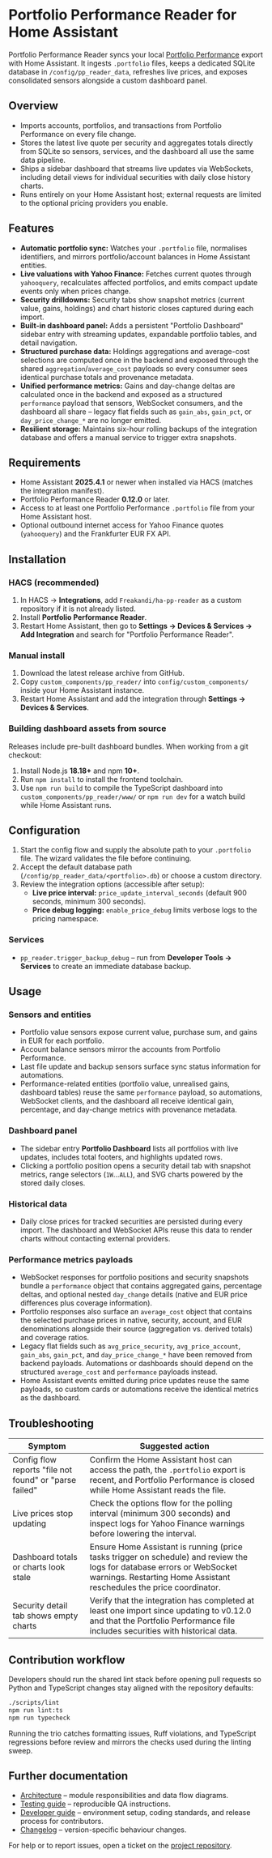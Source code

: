 # Portfolio Performance Reader for Home Assistant

Portfolio Performance Reader syncs your local [Portfolio Performance](https://www.portfolio-performance.info/) export with Home Assistant. It ingests `.portfolio` files, keeps a dedicated SQLite database in `/config/pp_reader_data`, refreshes live prices, and exposes consolidated sensors alongside a custom dashboard panel.

## Overview
- Imports accounts, portfolios, and transactions from Portfolio Performance on every file change.
- Stores the latest live quote per security and aggregates totals directly from SQLite so sensors, services, and the dashboard all use the same data pipeline.
- Ships a sidebar dashboard that streams live updates via WebSockets, including detail views for individual securities with daily close history charts.
- Runs entirely on your Home Assistant host; external requests are limited to the optional pricing providers you enable.

## Features
- **Automatic portfolio sync:** Watches your `.portfolio` file, normalises identifiers, and mirrors portfolio/account balances in Home Assistant entities.
- **Live valuations with Yahoo Finance:** Fetches current quotes through `yahooquery`, recalculates affected portfolios, and emits compact update events only when prices change.
- **Security drilldowns:** Security tabs show snapshot metrics (current value, gains, holdings) and chart historic closes captured during each import.
- **Built-in dashboard panel:** Adds a persistent "Portfolio Dashboard" sidebar entry with streaming updates, expandable portfolio tables, and detail navigation.
- **Structured purchase data:** Holdings aggregations and average-cost selections are computed once in the backend and exposed through the shared `aggregation`/`average_cost` payloads so every consumer sees identical purchase totals and provenance metadata.
- **Unified performance metrics:** Gains and day-change deltas are calculated once in the backend and exposed as a structured `performance` payload that sensors, WebSocket consumers, and the dashboard all share – legacy flat fields such as `gain_abs`, `gain_pct`, or `day_price_change_*` are no longer emitted.
- **Resilient storage:** Maintains six-hour rolling backups of the integration database and offers a manual service to trigger extra snapshots.

## Requirements
- Home Assistant **2025.4.1** or newer when installed via HACS (matches the integration manifest).
- Portfolio Performance Reader **0.12.0** or later.
- Access to at least one Portfolio Performance `.portfolio` file from your Home Assistant host.
- Optional outbound internet access for Yahoo Finance quotes (`yahooquery`) and the Frankfurter EUR FX API.

## Installation
### HACS (recommended)
1. In HACS → **Integrations**, add `Freakandi/ha-pp-reader` as a custom repository if it is not already listed.
2. Install **Portfolio Performance Reader**.
3. Restart Home Assistant, then go to **Settings → Devices & Services → Add Integration** and search for "Portfolio Performance Reader".

### Manual install
1. Download the latest release archive from GitHub.
2. Copy `custom_components/pp_reader/` into `config/custom_components/` inside your Home Assistant instance.
3. Restart Home Assistant and add the integration through **Settings → Devices & Services**.

### Building dashboard assets from source
Releases include pre-built dashboard bundles. When working from a git checkout:
1. Install Node.js **18.18+** and npm **10+**.
2. Run `npm install` to install the frontend toolchain.
3. Use `npm run build` to compile the TypeScript dashboard into `custom_components/pp_reader/www/` or `npm run dev` for a watch build while Home Assistant runs.

## Configuration
1. Start the config flow and supply the absolute path to your `.portfolio` file. The wizard validates the file before continuing.
2. Accept the default database path (`/config/pp_reader_data/<portfolio>.db`) or choose a custom directory.
3. Review the integration options (accessible after setup):
   - **Live price interval:** `price_update_interval_seconds` (default 900 seconds, minimum 300 seconds).
   - **Price debug logging:** `enable_price_debug` limits verbose logs to the pricing namespace.

### Services
- `pp_reader.trigger_backup_debug` – run from **Developer Tools → Services** to create an immediate database backup.

## Usage
### Sensors and entities
- Portfolio value sensors expose current value, purchase sum, and gains in EUR for each portfolio.
- Account balance sensors mirror the accounts from Portfolio Performance.
- Last file update and backup sensors surface sync status information for automations.
- Performance-related entities (portfolio value, unrealised gains, dashboard tables) reuse the same `performance` payload, so automations, WebSocket clients, and the dashboard all receive identical gain, percentage, and day-change metrics with provenance metadata.

### Dashboard panel
- The sidebar entry **Portfolio Dashboard** lists all portfolios with live updates, includes total footers, and highlights updated rows.
- Clicking a portfolio position opens a security detail tab with snapshot metrics, range selectors (`1W`…`ALL`), and SVG charts powered by the stored daily closes.

### Historical data
- Daily close prices for tracked securities are persisted during every import. The dashboard and WebSocket APIs reuse this data to render charts without contacting external providers.

### Performance metrics payloads
- WebSocket responses for portfolio positions and security snapshots bundle a `performance` object that contains aggregated gains, percentage deltas, and optional nested `day_change` details (native and EUR price differences plus coverage information).
- Portfolio responses also surface an `average_cost` object that contains the selected purchase prices in native, security, account, and EUR denominations alongside their source (aggregation vs. derived totals) and coverage ratios.
- Legacy flat fields such as `avg_price_security`, `avg_price_account`, `gain_abs`, `gain_pct`, and `day_price_change_*` have been removed from backend payloads. Automations or dashboards should depend on the structured `average_cost` and `performance` payloads instead.
- Home Assistant events emitted during price updates reuse the same payloads, so custom cards or automations receive the identical metrics as the dashboard.

## Troubleshooting
| Symptom | Suggested action |
| --- | --- |
| Config flow reports "file not found" or "parse failed" | Confirm the Home Assistant host can access the path, the `.portfolio` export is recent, and Portfolio Performance is closed while Home Assistant reads the file. |
| Live prices stop updating | Check the options flow for the polling interval (minimum 300 seconds) and inspect logs for Yahoo Finance warnings before lowering the interval. |
| Dashboard totals or charts look stale | Ensure Home Assistant is running (price tasks trigger on schedule) and review the logs for database errors or WebSocket warnings. Restarting Home Assistant reschedules the price coordinator. |
| Security detail tab shows empty charts | Verify that the integration has completed at least one import since updating to v0.12.0 and that the Portfolio Performance file includes securities with historical data. |

## Contribution workflow
Developers should run the shared lint stack before opening pull requests so Python and TypeScript changes stay aligned with the repository defaults:

```bash
./scripts/lint
npm run lint:ts
npm run typecheck
```

Running the trio catches formatting issues, Ruff violations, and TypeScript regressions before review and mirrors the checks used during the linting sweep.

## Further documentation
- [Architecture](ARCHITECTURE.md) – module responsibilities and data flow diagrams.
- [Testing guide](TESTING.md) – reproducible QA instructions.
- [Developer guide](README-dev.md) – environment setup, coding standards, and release process for contributors.
- [Changelog](CHANGELOG.md) – version-specific behaviour changes.

For help or to report issues, open a ticket on the [project repository](https://github.com/Freakandi/ha-pp-reader/issues).

